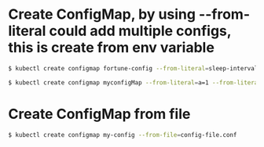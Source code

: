 # Create ConfigMap, by using --from-literal could add multiple configs, this is create from env variable
```bash
$ kubectl create configmap fortune-config --from-literal=sleep-interval=25

$ kubectl create configmap myconfigMap --from-literal=a=1 --from-literal=b=2 --from-literal=c=2
```

# Create ConfigMap from file
```bash
$ kubectl create configmap my-config --from-file=config-file.conf
```